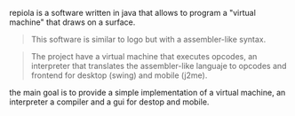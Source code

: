 repiola is a software written in java that allows to program a "virtual machine" that draws on a surface.
> This software is similar to logo but with a assembler-like syntax.

> The project have a virtual machine that executes opcodes, an interpreter that translates the assembler-like languaje to opcodes and frontend for desktop (swing) and mobile (j2me).

the main goal is to provide a simple implementation of a virtual machine, an interpreter a compiler and a gui for destop and mobile.